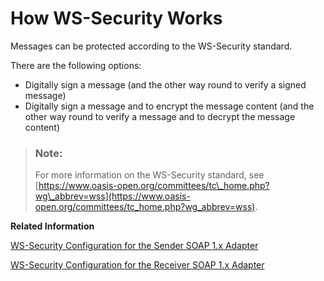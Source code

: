 <!-- loio2f9a038c8de047229df6aa584e12d2c1 -->

# How WS-Security Works

Messages can be protected according to the WS-Security standard.

There are the following options:

-   Digitally sign a message \(and the other way round to verify a signed message\)
-   Digitally sign a message and to encrypt the message content \(and the other way round to verify a message and to decrypt the message content\)

> ### Note:  
> For more information on the WS-Security standard, see [https://www.oasis-open.org/committees/tc\_home.php?wg\_abbrev=wss](https://www.oasis-open.org/committees/tc_home.php?wg_abbrev=wss).

**Related Information**  


[WS-Security Configuration for the Sender SOAP 1.x Adapter](../Development/ws-security-configuration-for-the-sender-soap-1-x-adapter-e53bb5c.md "")

[WS-Security Configuration for the Receiver SOAP 1.x Adapter](../Development/ws-security-configuration-for-the-receiver-soap-1-x-adapter-e9f42bf.md "")

